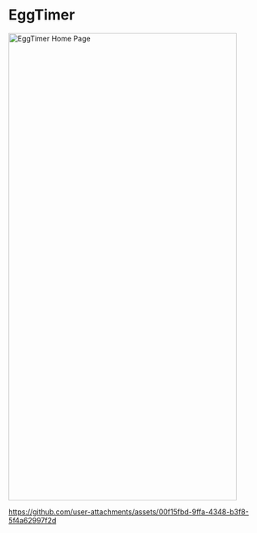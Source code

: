 # EggTimer
<img width="450" height="920" alt="EggTimer Home Page" src="https://github.com/user-attachments/assets/8cd11daf-ef73-4d37-bd2b-137b95f2f547" />



https://github.com/user-attachments/assets/00f15fbd-9ffa-4348-b3f8-5f4a62997f2d

